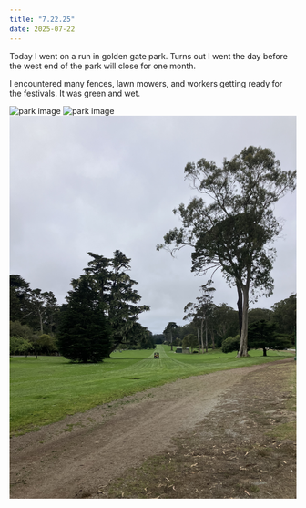 ```yaml
---
title: "7.22.25"
date: 2025-07-22
---
```


Today I went on a run in golden gate park. Turns out I went the day before the west end of the park will close for one month.

I encountered many fences, lawn mowers, and workers getting ready for the festivals. It was green and wet.

![park image](images/IMG_5904.jpeg)
![park image](images/IMG_5905.jpeg)
![park image](images/IMG_5906.jpeg)